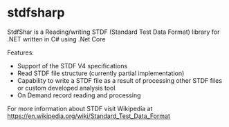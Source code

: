 # stdfsharp
StdfShar is a Reading/writing STDF (Standard Test Data Format) library for .NET written in C# using .Net Core

Features:
- Support of the STDF V4 specifications
- Read STDF file structure (currently partial implementation) 
- Capability to write a STDF file as a result of processing other STDF files or custom developed analysis tool
- On Demand record reading and processing


For more information about STDF visit Wikipedia at https://en.wikipedia.org/wiki/Standard_Test_Data_Format

